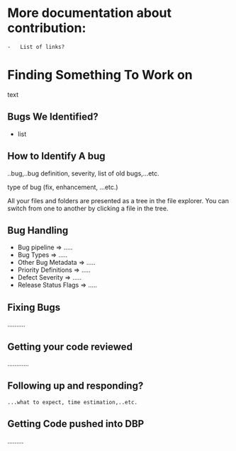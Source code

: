 # More documentation about contribution:

    -   List of links?

# Finding Something To Work on

text

## Bugs We Identified?

-   list

## How to Identify A bug

..bug,..bug definition, severity, list of old bugs,...etc.

type of bug (fix, enhancement, ...etc.)

All your files and folders are presented as a tree in the file explorer. You can switch from one to another by clicking a file in the tree.

## Bug Handling

-   Bug pipeline => .....
-   Bug Types => .....
-   Other Bug Metadata => .....
-   Priority Definitions => .....
-   Defect Severity => .....
-   Release Status Flags => .....

## Fixing Bugs

..........

## Getting your code reviewed

............

## Following up and responding?

    ...what to expect, time estimation,..etc.

## Getting Code pushed into DBP

.........
